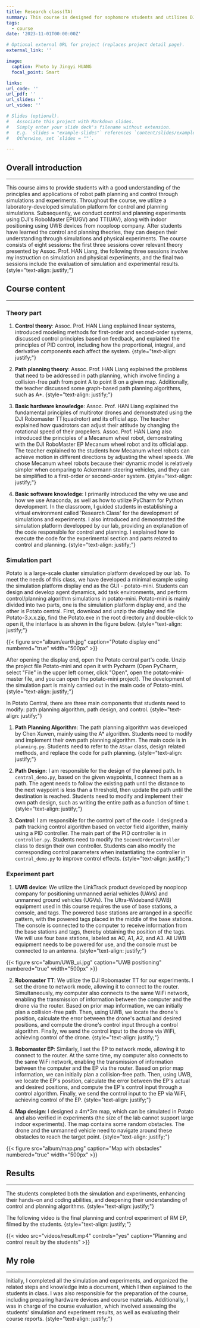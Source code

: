```yaml
---
title: Research class(TA)
summary: This course is designed for sophomore students and utilizes DJI Education platform and a simulation platform developed by our lab, enabling students to complete unmanned aerial vehicle (UAV) and unmanned ground vehicle (UGV) planning and control experiments.
tags:
  - course
date: '2023-11-01T00:00:00Z'

# Optional external URL for project (replaces project detail page).
external_link: ''

image:
  caption: Photo by Jingyi HUANG
  focal_point: Smart

links:
url_code: ''
url_pdf: ''
url_slides: ''
url_video: ''

# Slides (optional).
#   Associate this project with Markdown slides.
#   Simply enter your slide deck's filename without extension.
#   E.g. `slides = "example-slides"` references `content/slides/example-slides.md`.
#   Otherwise, set `slides = ""`.

---
```


## Overall introduction

---
This course aims to provide students with a good understanding of the principles and applications of robot path planning and control through simulations and experiments. Throughout the course, we utilize a laboratory-developed simulation platform for control and planning simulations. Subsequently, we conduct control and planning experiments using DJI's RoboMaster EP(UGV) and TT(UAV), along with indoor positioning using UWB devices from nooploop company. After students have learned the control and planning theories, they can deepen their understanding through simulations and physical experiments. The course consists of eight sessions: the first three sessions cover relevant theory presented by Assoc. Prof. HAN Liang, the following three sessions involve my instruction on simulation and physical experiments, and the final two sessions include the evaluation of simulation and experimental results.
{style="text-align: justify;"}

## Course content

---

### Theory part

1. **Control theory**: Assoc. Prof. HAN Liang explained linear systems, introduced modeling methods for first-order and second-order systems, discussed control principles based on feedback, and explained the principles of PID control, including how the proportional, integral, and derivative components each affect the system.
{style="text-align: justify;"}

2. **Path planning theory**: Assoc. Prof. HAN Liang explained the problems that need to be addressed in   path planning, which involve finding a collision-free path from point A to point B on a given map. Additionally, the teacher discussed some graph-based path planning algorithms, such as A*.
{style="text-align: justify;"}

3. **Basic hardware knowledge**: Assoc. Prof. HAN Liang explained the fundamental principles of multirotor drones and demonstrated using the DJI Robomaster TT(quadrotor) and its official app. The teacher explained how quadrotors can adjust their attitude by changing the rotational speed of their propellers. Assoc. Prof. HAN Liang also introduced the principles of a Mecanum wheel robot, demonstrating with the DJI RoboMaster EP Mecanum wheel robot and its official app. The teacher explained to the students how Mecanum wheel robots can achieve motion in different directions by adjusting the wheel speeds. We chose Mecanum wheel robots because their dynamic model is relatively simpler when comparing to Ackermann steering vehicles, and they can be simplified to a first-order or second-order system.
{style="text-align: justify;"}

4. **Basic software knowledge**: I primarily introduced the why we use and how we use Anaconda, as well as how to utilize PyCharm for Python development. In the classroom, I guided students in establishing a virtual environment called 'Research Class' for the development of simulations and experiments. I also introduced and demonstrated the simulation platform developped by our lab, providing an explanation of the code responsible for control and planning. I explained how to execute the code for the experimental section and parts related to control and planning.
{style="text-align: justify;"}

### Simulation part

Potato is a large-scale cluster simulation platform developed by our lab. To meet the needs of this class, we have developed a minimal example using the simulation platform display end as the GUI - potato-mini. Students can design and develop agent dynamics, add task environments, and perform control/planning algorithm simulations in potato-mini. Potato-mini is mainly divided into two parts, one is the simulation platform display end, and the other is Potato central. First, download and unzip the display end file Potato-3.x.x.zip, find the Potato.exe in the root directory and double-click to open it, the interface is as shown in the figure below.
{style="text-align: justify;"}

{{< figure src="album/earth.jpg" caption="Potato display end" numbered="true" width="500px" >}}

After opening the display end, open the Potato central part's code. Unzip the project file Potato-mini and open it with Pycharm (Open PyCharm, select "File" in the upper left corner, click "Open", open the potato-mini-master file, and you can open the potato-mini project). The development of the simulation part is mainly carried out in the main code of Potato-mini.
{style="text-align: justify;"}

In Potato Central, there are three main components that students need to modify: path planning algorithm, path design, and control.
{style="text-align: justify;"}

1. **Path Planning Algorithm**: The path planning algorithm was developed by Chen Xuwen, mainly using the A* algorithm. Students need to modify and implement their own path planning algorithm. The main code is in `planning.py`. Students need to refer to the `AStar` class, design related methods, and replace the code for path planning.
{style="text-align: justify;"}

2. **Path Design**: I am responsible for the design of the planned path. In `central_demo.py`, based on the given waypoints, I connect them as a path. The agent needs to follow the existing path until the distance to the next waypoint is less than a threshold, then update the path until the destination is reached. Students need to modify and implement their own path design, such as writing the entire path as a function of time t.
{style="text-align: justify;"}

3. **Control**: I am responsible for the control part of the code. I designed a path tracking control algorithm based on vector field algorithm, mainly using a PID controller. The main part of the PID controller is in `controller.py`. Students need to modify the `SecondOrderController` class to design their own controller. Students can also modify the corresponding control parameters when instantiating the controller in `central_demo.py` to improve control effects.
{style="text-align: justify;"}

### Experiment part

1. **UWB device**: We utilize the LinkTrack product developed by nooploop company for positioning unmanned aerial vehicles (UAVs) and unmanned ground vehicles (UGVs). The Ultra-Wideband (UWB) equipment used in this course requires the use of base stations, a console, and tags. The powered base stations are arranged in a specific pattern, with the powered tags placed in the middle of the base stations. The console is connected to the computer to receive information from the base stations and tags, thereby obtaining the position of the tags. We will use four base stations, labeled as A0, A1, A2, and A3. All UWB equipment needs to be powered for use, and the console must be connected to an antenna.
{style="text-align: justify;"}

{{< figure src="album/UWB_ui.jpg" caption="UWB positioning" numbered="true" width="500px" >}}

2. **Robomaster TT**: We utilize the DJI Robomaster TT for our experiments. I set the drone to network mode, allowing it to connect to the router. Simultaneously, my computer also connects to the same WiFi network, enabling the transmission of information between the computer and the drone via the router. Based on prior map information, we can initially plan a collision-free path. Then, using UWB, we locate the drone's position, calculate the error between the drone's actual and desired positions, and compute the drone's control input through a control algorithm. Finally, we send the control input to the drone via WiFi, achieving control of the drone.
{style="text-align: justify;"}

3. **Robomaster EP**: Similarly, I set the EP to network mode, allowing it to connect to the router. At the same time, my computer also connects to the same WiFi network, enabling the transmission of information between the computer and the EP via the router. Based on prior map information, we can initially plan a collision-free path. Then, using UWB, we locate the EP's position, calculate the error between the EP's actual and desired positions, and compute the EP's control input through a control algorithm. Finally, we send the control input to the EP via WiFi, achieving control of the EP.
{style="text-align: justify;"}

4. **Map design**: I designed a 4m*3m map, which can be simulated in Potato and also verified in experiments (the size of the lab cannot support large indoor experiments). The map contains some random obstacles. The drone and the unmanned vehicle need to navigate around these obstacles to reach the target point.
{style="text-align: justify;"}

{{< figure src="album/map.png" caption="Map with obstacles" numbered="true" width="500px" >}}

## Results

---
The students completed both the simulation and experiments, enhancing their hands-on and coding abilities, and deepening their understanding of control and planning algorithms.
{style="text-align: justify;"}

The following video is the final planning and control experiment of RM EP, filmed by the students.
{style="text-align: justify;"}

{{< video src="videos/result.mp4" controls="yes" caption="Planning and control result by the students" >}}

## My role

---
Initially, I completed all the simulation and experiments, and organized the related steps and knowledge into a document, which I then explained to the students in class. I was also responsible for the preparation of the course, including preparing hardware devices and course materials. Additionally, I was in charge of the course evaluation, which involved assessing the students' simulation and experiment results, as well as evaluating their course reports.
{style="text-align: justify;"}
